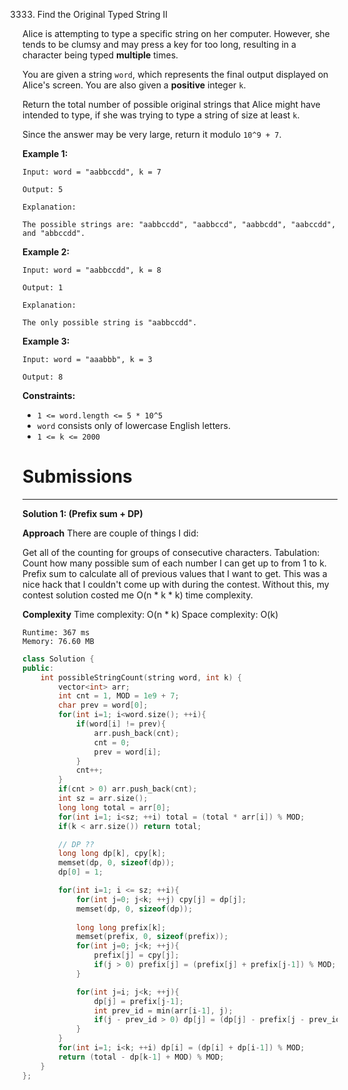 3333. Find the Original Typed String II

Alice is attempting to type a specific string on her computer. However, she tends to be clumsy and may press a key for too long, resulting in a character being typed **multiple** times.

You are given a string `word`, which represents the final output displayed on Alice's screen. You are also given a **positive** integer `k`.

Return the total number of possible original strings that Alice might have intended to type, if she was trying to type a string of size at least `k`.

Since the answer may be very large, return it modulo `10^9 + 7`.

 

**Example 1:**
```
Input: word = "aabbccdd", k = 7

Output: 5

Explanation:

The possible strings are: "aabbccdd", "aabbccd", "aabbcdd", "aabccdd", and "abbccdd".
```

**Example 2:**
```
Input: word = "aabbccdd", k = 8

Output: 1

Explanation:

The only possible string is "aabbccdd".
```

**Example 3:**
```
Input: word = "aaabbb", k = 3

Output: 8
```
 

**Constraints:**

* `1 <= word.length <= 5 * 10^5`
* `word` consists only of lowercase English letters.
* `1 <= k <= 2000`

# Submissions
---
**Solution 1: (Prefix sum + DP)**

__Approach__
There are couple of things I did:

Get all of the counting for groups of consecutive characters.
Tabulation: Count how many possible sum of each number I can get up to from 1 to k.
Prefix sum to calculate all of previous values that I want to get. This was a nice hack that I couldn't come up with during the contest. Without this, my contest solution costed me O(n * k * k) time complexity.

__Complexity__
Time complexity: O(n * k)
Space complexity: O(k)

```
Runtime: 367 ms
Memory: 76.60 MB
```
```c++
class Solution {
public:
    int possibleStringCount(string word, int k) {
        vector<int> arr;
        int cnt = 1, MOD = 1e9 + 7;
        char prev = word[0];
        for(int i=1; i<word.size(); ++i){
            if(word[i] != prev){
                arr.push_back(cnt);
                cnt = 0;
                prev = word[i];
            }
            cnt++;
        }
        if(cnt > 0) arr.push_back(cnt);
        int sz = arr.size();
        long long total = arr[0];
        for(int i=1; i<sz; ++i) total = (total * arr[i]) % MOD; 
        if(k < arr.size()) return total;

        // DP ??
        long long dp[k], cpy[k];
        memset(dp, 0, sizeof(dp));
        dp[0] = 1;

        for(int i=1; i <= sz; ++i){
            for(int j=0; j<k; ++j) cpy[j] = dp[j];
            memset(dp, 0, sizeof(dp));
            
            long long prefix[k];
            memset(prefix, 0, sizeof(prefix));
            for(int j=0; j<k; ++j){
                prefix[j] = cpy[j];
                if(j > 0) prefix[j] = (prefix[j] + prefix[j-1]) % MOD;
            }

            for(int j=i; j<k; ++j){
                dp[j] = prefix[j-1];
                int prev_id = min(arr[i-1], j);
                if(j - prev_id > 0) dp[j] = (dp[j] - prefix[j - prev_id - 1] + MOD) % MOD;
            }
        }       
        for(int i=1; i<k; ++i) dp[i] = (dp[i] + dp[i-1]) % MOD;
        return (total - dp[k-1] + MOD) % MOD;
    }
};
```
